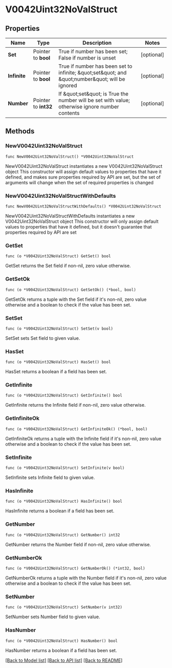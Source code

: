 # V0042Uint32NoValStruct

## Properties

Name | Type | Description | Notes
------------ | ------------- | ------------- | -------------
**Set** | Pointer to **bool** | True if number has been set; False if number is unset | [optional] 
**Infinite** | Pointer to **bool** | True if number has been set to infinite; \&quot;set\&quot; and \&quot;number\&quot; will be ignored | [optional] 
**Number** | Pointer to **int32** | If \&quot;set\&quot; is True the number will be set with value; otherwise ignore number contents | [optional] 

## Methods

### NewV0042Uint32NoValStruct

`func NewV0042Uint32NoValStruct() *V0042Uint32NoValStruct`

NewV0042Uint32NoValStruct instantiates a new V0042Uint32NoValStruct object
This constructor will assign default values to properties that have it defined,
and makes sure properties required by API are set, but the set of arguments
will change when the set of required properties is changed

### NewV0042Uint32NoValStructWithDefaults

`func NewV0042Uint32NoValStructWithDefaults() *V0042Uint32NoValStruct`

NewV0042Uint32NoValStructWithDefaults instantiates a new V0042Uint32NoValStruct object
This constructor will only assign default values to properties that have it defined,
but it doesn't guarantee that properties required by API are set

### GetSet

`func (o *V0042Uint32NoValStruct) GetSet() bool`

GetSet returns the Set field if non-nil, zero value otherwise.

### GetSetOk

`func (o *V0042Uint32NoValStruct) GetSetOk() (*bool, bool)`

GetSetOk returns a tuple with the Set field if it's non-nil, zero value otherwise
and a boolean to check if the value has been set.

### SetSet

`func (o *V0042Uint32NoValStruct) SetSet(v bool)`

SetSet sets Set field to given value.

### HasSet

`func (o *V0042Uint32NoValStruct) HasSet() bool`

HasSet returns a boolean if a field has been set.

### GetInfinite

`func (o *V0042Uint32NoValStruct) GetInfinite() bool`

GetInfinite returns the Infinite field if non-nil, zero value otherwise.

### GetInfiniteOk

`func (o *V0042Uint32NoValStruct) GetInfiniteOk() (*bool, bool)`

GetInfiniteOk returns a tuple with the Infinite field if it's non-nil, zero value otherwise
and a boolean to check if the value has been set.

### SetInfinite

`func (o *V0042Uint32NoValStruct) SetInfinite(v bool)`

SetInfinite sets Infinite field to given value.

### HasInfinite

`func (o *V0042Uint32NoValStruct) HasInfinite() bool`

HasInfinite returns a boolean if a field has been set.

### GetNumber

`func (o *V0042Uint32NoValStruct) GetNumber() int32`

GetNumber returns the Number field if non-nil, zero value otherwise.

### GetNumberOk

`func (o *V0042Uint32NoValStruct) GetNumberOk() (*int32, bool)`

GetNumberOk returns a tuple with the Number field if it's non-nil, zero value otherwise
and a boolean to check if the value has been set.

### SetNumber

`func (o *V0042Uint32NoValStruct) SetNumber(v int32)`

SetNumber sets Number field to given value.

### HasNumber

`func (o *V0042Uint32NoValStruct) HasNumber() bool`

HasNumber returns a boolean if a field has been set.


[[Back to Model list]](../README.md#documentation-for-models) [[Back to API list]](../README.md#documentation-for-api-endpoints) [[Back to README]](../README.md)


